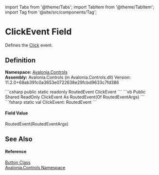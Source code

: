 import Tabs from '@theme/Tabs'; 
import TabItem from '@theme/TabItem'; 
import Tag from '@site/src/components/Tag'; 

# ClickEvent Field


Defines the <a href="E_Avalonia_Controls_Button_Click">Click</a> event.



## Definition
**Namespace:** <a href="N_Avalonia_Controls">Avalonia.Controls</a>  
**Assembly:** Avalonia.Controls (in Avalonia.Controls.dll) Version: 11.2.0+68ab391c0a3653e0722638e29fcbd9633c7fd386

<Tabs groupId="api-code-preview">
<TabItem value="csharp" label="C#">
```csharp
public static readonly RoutedEvent<RoutedEventArgs> ClickEvent
```
</TabItem>
<TabItem value="vb" label="VB">
```vb
Public Shared ReadOnly ClickEvent As RoutedEvent(Of RoutedEventArgs)
```
</TabItem>
<TabItem value="fsharp" label="F#">
```fsharp
static val ClickEvent: RoutedEvent<RoutedEventArgs>
```
</TabItem>
</Tabs>



#### Field Value
RoutedEvent(RoutedEventArgs)

## See Also


#### Reference
<a href="T_Avalonia_Controls_Button">Button Class</a>  
<a href="N_Avalonia_Controls">Avalonia.Controls Namespace</a>  
